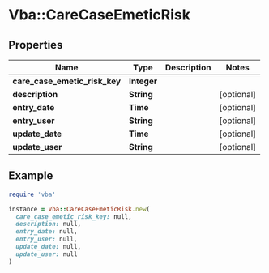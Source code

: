 # Vba::CareCaseEmeticRisk

## Properties

| Name | Type | Description | Notes |
| ---- | ---- | ----------- | ----- |
| **care_case_emetic_risk_key** | **Integer** |  |  |
| **description** | **String** |  | [optional] |
| **entry_date** | **Time** |  | [optional] |
| **entry_user** | **String** |  | [optional] |
| **update_date** | **Time** |  | [optional] |
| **update_user** | **String** |  | [optional] |

## Example

```ruby
require 'vba'

instance = Vba::CareCaseEmeticRisk.new(
  care_case_emetic_risk_key: null,
  description: null,
  entry_date: null,
  entry_user: null,
  update_date: null,
  update_user: null
)
```

